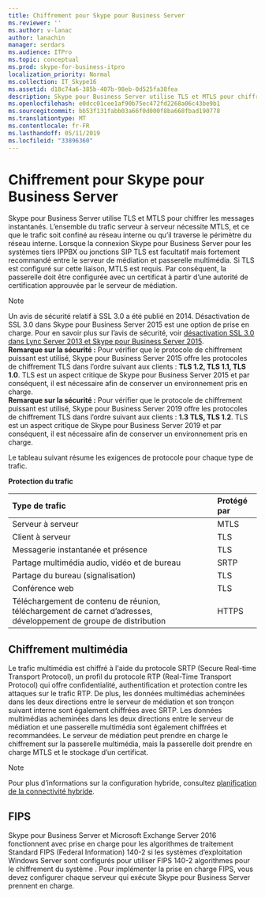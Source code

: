 ```yaml
---
title: Chiffrement pour Skype pour Business Server
ms.reviewer: ''
ms.author: v-lanac
author: lanachin
manager: serdars
ms.audience: ITPro
ms.topic: conceptual
ms.prod: skype-for-business-itpro
localization_priority: Normal
ms.collection: IT_Skype16
ms.assetid: d18c74a6-385b-407b-98eb-0d525fa38fea
description: Skype pour Business Server utilise TLS et MTLS pour chiffrer les messages instantanés. L’ensemble du trafic serveur à serveur nécessite MTLS, et ce que le trafic soit confiné au réseau interne ou qu’il traverse le périmètre du réseau interne. Lorsque la connexion Skype pour Business Server 3ème systèmes tiers de IPPBX ou jonctions SIP TLS est facultatif mais fortement recommandé entre le serveur de médiation et passerelle multimédia. Si TLS est configuré sur cette liaison, MTLS est requis. Par conséquent, la passerelle doit être configurée avec un certificat à partir d’une autorité de certification approuvée par le serveur de médiation.
ms.openlocfilehash: e0dcc01cee1af90b75ec472fd2268a06c43be9b1
ms.sourcegitcommit: bb53f131fabb03a66f0d000f8ba668fbad190778
ms.translationtype: MT
ms.contentlocale: fr-FR
ms.lasthandoff: 05/11/2019
ms.locfileid: "33896360"
---
```

# <a name="encryption-for-skype-for-business-server"></a>Chiffrement pour Skype pour Business Server
 
Skype pour Business Server utilise TLS et MTLS pour chiffrer les messages instantanés. L’ensemble du trafic serveur à serveur nécessite MTLS, et ce que le trafic soit confiné au réseau interne ou qu’il traverse le périmètre du réseau interne. Lorsque la connexion Skype pour Business Server pour les systèmes tiers IPPBX ou jonctions SIP TLS est facultatif mais fortement recommandé entre le serveur de médiation et passerelle multimédia. Si TLS est configuré sur cette liaison, MTLS est requis. Par conséquent, la passerelle doit être configurée avec un certificat à partir d’une autorité de certification approuvée par le serveur de médiation.
  
> [!NOTE]
> Un avis de sécurité relatif à SSL 3.0 a été publié en 2014. Désactivation de SSL 3.0 dans Skype pour Business Server 2015 est une option de prise en charge. Pour en savoir plus sur l’avis de sécurité, voir [désactivation SSL 3.0 dans Lync Server 2013 et Skype pour Business Server 2015](https://blogs.technet.microsoft.com/uclobby/2014/10/22/disabling-ssl-3-0-in-lync-server-2013/).<br/>
**Remarque sur la sécurité :** Pour vérifier que le protocole de chiffrement puissant est utilisé, Skype pour Business Server 2015 offre les protocoles de chiffrement TLS dans l’ordre suivant aux clients : **TLS 1.2, TLS 1.1, TLS 1.0**. TLS est un aspect critique de Skype pour Business Server 2015 et par conséquent, il est nécessaire afin de conserver un environnement pris en charge.<br/>
**Remarque sur la sécurité :** Pour vérifier que le protocole de chiffrement puissant est utilisé, Skype pour Business Server 2019 offre les protocoles de chiffrement TLS dans l’ordre suivant aux clients : **1.3 TLS, TLS 1.2**. TLS est un aspect critique de Skype pour Business Server 2019 et par conséquent, il est nécessaire afin de conserver un environnement pris en charge. 
  
Le tableau suivant résume les exigences de protocole pour chaque type de trafic. 
  
**Protection du trafic**

|**Type de trafic**|**Protégé par**|
|:-----|:-----|
|Serveur à serveur  <br/> |MTLS  <br/> |
|Client à serveur  <br/> |TLS  <br/> |
|Messagerie instantanée et présence  <br/> |TLS   <br/> |
|Partage multimédia audio, vidéo et de bureau  <br/> |SRTP  <br/> |
|Partage du bureau (signalisation)  <br/> |TLS  <br/> |
|Conférence web  <br/> |TLS  <br/> |
|Téléchargement de contenu de réunion, téléchargement de carnet d’adresses, développement de groupe de distribution  <br/> |HTTPS  <br/> |
   
## <a name="media-encryption"></a>Chiffrement multimédia

Le trafic multimédia est chiffré à l'aide du protocole SRTP (Secure Real-time Transport Protocol), un profil du protocole RTP (Real-Time Transport Protocol) qui offre confidentialité, authentification et protection contre les attaques sur le trafic RTP. De plus, les données multimédias acheminées dans les deux directions entre le serveur de médiation et son tronçon suivant interne sont également chiffrées avec SRTP. Les données multimédias acheminées dans les deux directions entre le serveur de médiation et une passerelle multimédia sont également chiffrées et recommandées. Le serveur de médiation peut prendre en charge le chiffrement sur la passerelle multimédia, mais la passerelle doit prendre en charge MTLS et le stockage d’un certificat.
  
> [!NOTE]
> Pour plus d’informations sur la configuration hybride, consultez [planification de la connectivité hybride](../../../SfbHybrid/hybrid/plan-hybrid-connectivity.md?toc=/SkypeForBusiness/sfbhybridtoc/toc.json).
  
## <a name="fips"></a>FIPS

Skype pour Business Server et Microsoft Exchange Server 2016 fonctionnent avec prise en charge pour les algorithmes de traitement Standard FIPS (Federal Information) 140-2 si les systèmes d’exploitation Windows Server sont configurés pour utiliser FIPS 140-2 algorithmes pour le chiffrement du système . Pour implémenter la prise en charge FIPS, vous devez configurer chaque serveur qui exécute Skype pour Business Server prennent en charge.
  

